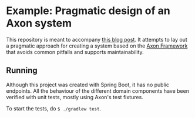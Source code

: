 # Example: Pragmatic design of an Axon system

This repository is meant to accompany [this blog post](https://medium.com/@nieldw/a-pragmatic-design-for-an-axon-system-b29cc2054d05).
It attempts to lay out a pragmatic approach for creating a system based on the [Axon Framework](http://www.axonframework.org/)
that avoids common pitfalls and supports maintainability.

## Running
Although this project was created with Spring Boot, it has no public endpoints. All the behaviour of the different domain
components have been verified with unit tests, mostly using Axon's test fixtures.

To start the tests, do `$ ./gradlew test`.